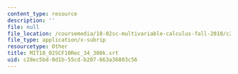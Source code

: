 ```yaml
---
content_type: resource
description: ''
file: null
file_location: /coursemedia/18-02sc-multivariable-calculus-fall-2010/c28ec5bd0d1b55cdb207663a36803c56_MIT18_02SCF10Rec_34_300k.vtt
file_type: application/x-subrip
resourcetype: Other
title: MIT18_02SCF10Rec_34_300k.srt
uid: c28ec5bd-0d1b-55cd-b207-663a36803c56
---
```

